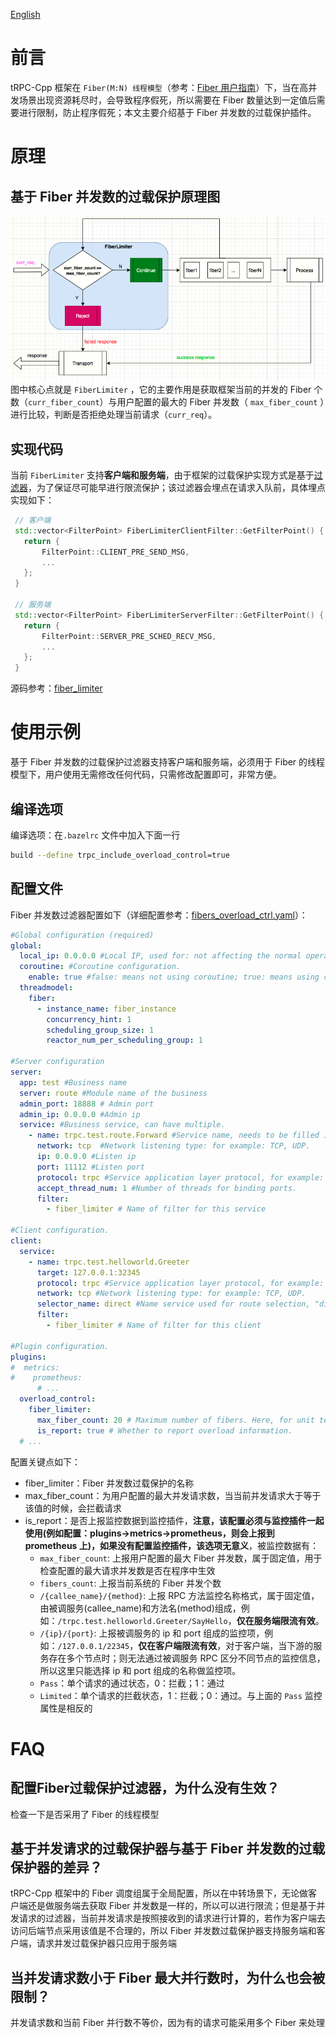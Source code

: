 [English](../en/overload_control_fiber_limiter.md)

# 前言

tRPC-Cpp 框架在 `Fiber(M:N) 线程模型`（参考：[Fiber 用户指南](./fiber_user_guide.md)）下，当在高并发场景出现资源耗尽时，会导致程序假死，所以需要在 Fiber 数量达到一定值后需要进行限制，防止程序假死；本文主要介绍基于 Fiber 并发数的过载保护插件。

# 原理

## 基于 Fiber 并发数的过载保护原理图

![fiber_limiter](../images/fiber_limiter.png)
图中核心点就是 `FiberLimiter` ，它的主要作用是获取框架当前的并发的 Fiber 个数（`curr_fiber_count`）与用户配置的最大的 Fiber 并发数（ `max_fiber_count` ）进行比较，判断是否拒绝处理当前请求（`curr_req`）。

## 实现代码

当前 `FiberLimiter` 支持**客户端和服务端**，由于框架的过载保护实现方式是基于[过滤器](./filter.md)，为了保证尽可能早进行限流保护；该过滤器会埋点在请求入队前，具体埋点实现如下：

```cpp
 // 客户端
 std::vector<FilterPoint> FiberLimiterClientFilter::GetFilterPoint() {
   return {
       FilterPoint::CLIENT_PRE_SEND_MSG,
       ...
   };
 }
 
 // 服务端
 std::vector<FilterPoint> FiberLimiterServerFilter::GetFilterPoint() {
   return {
       FilterPoint::SERVER_PRE_SCHED_RECV_MSG,
       ...
   };
 }
```

源码参考：[fiber_limiter](../../trpc/overload_control/fiber_limiter/)

# 使用示例

基于 Fiber 并发数的过载保护过滤器支持客户端和服务端，必须用于 Fiber 的线程模型下，用户使用无需修改任何代码，只需修改配置即可，非常方便。

## 编译选项

编译选项：在`.bazelrc` 文件中加入下面一行

```sh
build --define trpc_include_overload_control=true
```

## 配置文件

Fiber 并发数过滤器配置如下（详细配置参考：[fibers_overload_ctrl.yaml](../../trpc/overload_control/fiber_limiter/fibers_overload_ctrl.yaml)）：

```yaml
#Global configuration (required)
global:
  local_ip: 0.0.0.0 #Local IP, used for: not affecting the normal operation of the framework, used to obtain the local IP from the framework configuration.
  coroutine: #Coroutine configuration.
    enable: true #false: means not using coroutine; true: means using coroutine.
  threadmodel:
    fiber:
      - instance_name: fiber_instance
        concurrency_hint: 1
        scheduling_group_size: 1
        reactor_num_per_scheduling_group: 1

#Server configuration
server:
  app: test #Business name
  server: route #Module name of the business
  admin_port: 18888 # Admin port
  admin_ip: 0.0.0.0 #Admin ip
  service: #Business service, can have multiple.
    - name: trpc.test.route.Forward #Service name, needs to be filled in according to the format, the first field is default to trpc, the second and third fields are the app and server configurations above, and the fourth field is the user-defined service_name.
      network: tcp  #Network listening type: for example: TCP, UDP.
      ip: 0.0.0.0 #Listen ip
      port: 11112 #Listen port
      protocol: trpc #Service application layer protocol, for example: trpc, http.
      accept_thread_num: 1 #Number of threads for binding ports.
      filter:
        - fiber_limiter # Name of filter for this service

#Client configuration.
client:
  service:
    - name: trpc.test.helloworld.Greeter
      target: 127.0.0.1:32345
      protocol: trpc #Service application layer protocol, for example: trpc, http.
      network: tcp #Network listening type: for example: TCP, UDP.
      selector_name: direct #Name service used for route selection, "direct" for direct connection.
      filter:
        - fiber_limiter # Name of filter for this client

#Plugin configuration.
plugins: 
#  metrics:
#    prometheus:
      # ...
  overload_control:
    fiber_limiter:
      max_fiber_count: 20 # Maximum number of fibers. Here, for unit testing purposes, it is set relatively small. In normal business scenarios, this value should be much larger than 20.
      is_report: true # Whether to report overload information.
  # ...
```

配置关键点如下：

- fiber_limiter：Fiber 并发数过载保护的名称
- max_fiber_count：为用户配置的最大并发请求数，当当前并发请求大于等于该值的时候，会拦截请求
- is_report：是否上报监控数据到监控插件，**注意，该配置必须与监控插件一起使用(例如配置：plugins->metrics->prometheus，则会上报到 prometheus 上)，如果没有配置监控插件，该选项无意义**，被监控数据有：
  - `max_fiber_count`: 上报用户配置的最大 Fiber 并发数，属于固定值，用于检查配置的最大请求并发数是否在程序中生效
  - `fibers_count`: 上报当前系统的 Fiber 并发个数
  - `/{callee_name}/{method}`: 上报 RPC 方法监控名称格式，属于固定值，由被调服务(callee_name)和方法名(method)组成，例如：`/trpc.test.helloworld.Greeter/SayHello`，**仅在服务端限流有效**。
  - `/{ip}/{port}`: 上报被调服务的 ip 和 port 组成的监控项，例如：`/127.0.0.1/22345`，**仅在客户端限流有效**，对于客户端，当下游的服务存在多个节点时；则无法通过被调服务 RPC 区分不同节点的监控信息，所以这里只能选择 ip 和 port 组成的名称做监控项。
  - `Pass`：单个请求的通过状态，0：拦截；1：通过
  - `Limited`：单个请求的拦截状态，1：拦截；0：通过。与上面的 `Pass` 监控属性是相反的

# FAQ

## 配置Fiber过载保护过滤器，为什么没有生效？

检查一下是否采用了 Fiber 的线程模型

## 基于并发请求的过载保护器与基于 Fiber 并发数的过载保护器的差异？

tRPC-Cpp 框架中的 Fiber 调度组属于全局配置，所以在中转场景下，无论做客户端还是做服务端去获取 Fiber 并发数是一样的，所以可以进行限流；但是基于并发请求的过滤器，当前并发请求是按照接收到的请求进行计算的，若作为客户端去访问后端节点采用该值是不合理的，所以 Fiber 并发数过载保护器支持服务端和客户端，请求并发过载保护器只应用于服务端

## 当并发请求数小于 Fiber 最大并行数时，为什么也会被限制？

并发请求数和当前 Fiber 并行数不等价，因为有的请求可能采用多个 Fiber 来处理
